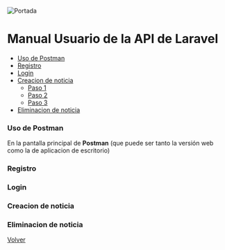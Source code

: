![Portada](https://user-images.githubusercontent.com/81263549/219769312-f011707c-0e1f-4356-9578-7d4defb7be61.jpg)


<a name="top"></a>
# Manual Usuario de la API de Laravel

* [Uso de Postman](#item1)
* [Registro](#item2)
* [Login](#item3)
* [Creacion de noticia](#item4)
  * [Paso 1](#item4.1)  
  * [Paso 2](#item4.2)  
  * [Paso 3](#item4.3)
* [Eliminacion de noticia](#item5)

<a name="item1"></a>
### Uso de Postman

En la pantalla principal de **Postman** (que puede ser tanto la versión web como la de aplicacion de escritorio) 

<a name="item2"></a>
### Registro

<a name="item3"></a>
### Login
<a name="item4"></a>
### Creacion de noticia
<a name="item4.1"></a>

<a name="item4.2"></a>

<a name="item4.3"></a>

<a name="item5"></a>
### Eliminacion de noticia
[Volver](#top)
